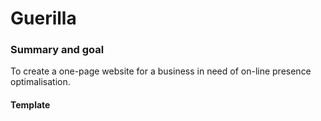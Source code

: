 # Guerilla

### Summary and goal
To create a one-page website for a business in need of on-line presence optimalisation.

#### Template
